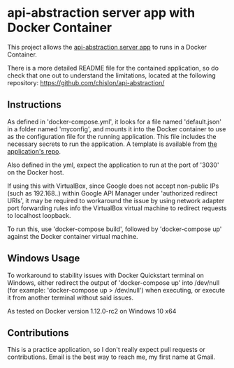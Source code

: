 # api-abstraction server app with Docker Container

This project allows the [api-abstraction server app](https://github.com/chislon/api-abstraction) to runs in a Docker Container. 

There is a more detailed README file for the contained application, so do check that one out to understand the limitations, located at the following repository: https://github.com/chislon/api-abstraction/

## Instructions

As defined in 'docker-compose.yml', it looks for a file named 'default.json' in a folder named 'myconfig', and mounts it into the Docker container to use as the configuration file for the running application. This file includes the necessary secrets to run the application. A template is available from [the application's repo](https://github.com/chislon/api-abstraction). 

Also defined in the yml, expect the application to run at the port of '3030' on the Docker host. 

If using this with VirtualBox, since Google does not accept non-public IPs (such as 192.168.*.*) within Google API Manager under 'authorized redirect URIs', it may be required to workaround the issue by using network adapter port forwarding rules info the VirtualBox virtual machine to redirect requests to localhost loopback. 

To run this, use 'docker-compose build', followed by 'docker-compose up' against the Docker container virtual machine. 

## Windows Usage
To workaround to stability issues with Docker Quickstart terminal on Windows, either redirect the output of 'docker-compose up' into /dev/null (for example: 'docker-compose up > /dev/null') when executing, or execute it from another terminal without said issues. 

As tested on Docker version 1.12.0-rc2 on Windows 10 x64

## Contributions

This is a practice application, so I don't really expect pull requests or contributions. Email is the best way to reach me, my first name at Gmail.
